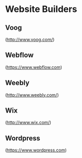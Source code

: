 # Website Builders

## Voog
(http://www.voog.com/)

## Webflow
(https://www.webflow.com)

## Weebly
(http://www.weebly.com/)

## Wix
(http://www.wix.com/)

## Wordpress
(https://www.wordpress.com)
